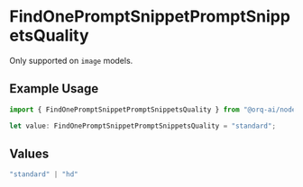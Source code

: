 # FindOnePromptSnippetPromptSnippetsQuality

Only supported on `image` models.

## Example Usage

```typescript
import { FindOnePromptSnippetPromptSnippetsQuality } from "@orq-ai/node/models/operations";

let value: FindOnePromptSnippetPromptSnippetsQuality = "standard";
```

## Values

```typescript
"standard" | "hd"
```